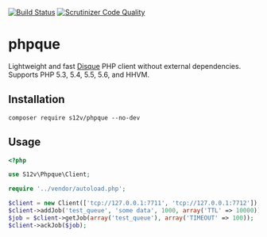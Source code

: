 [![Build Status](https://travis-ci.org/s12v/phpque.svg?branch=master)](https://travis-ci.org/s12v/phpque)
[![Scrutinizer Code Quality](https://scrutinizer-ci.com/g/s12v/phpque/badges/quality-score.png?b=master)](https://scrutinizer-ci.com/g/s12v/phpque/?branch=master)

# phpque

Lightweight and fast [Disque](https://github.com/antirez/disque) PHP client without external dependencies.
Supports PHP 5.3, 5.4, 5.5, 5.6, and HHVM.

## Installation

```
composer require s12v/phpque --no-dev
```

## Usage

```php
<?php

use S12v\Phpque\Client;

require '../vendor/autoload.php';

$client = new Client(['tcp://127.0.0.1:7711', 'tcp://127.0.0.1:7712']);
$client->addJob('test_queue', 'some data', 1000, array('TTL' => 10000));
$job = $client->getJob(array('test_queue'), array('TIMEOUT' => 100));
$client->ackJob($job);
```

